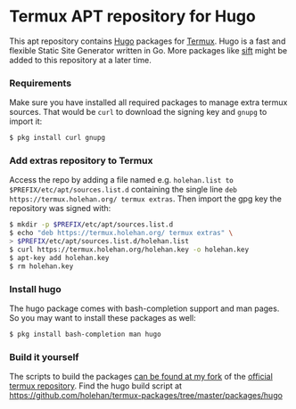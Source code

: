 # Termux APT repository for Hugo

This apt repository contains [Hugo](https://gohugo.io/) packages for [Termux](https://termux.com/). Hugo is a fast and flexible Static Site Generator written in Go. More packages like [sift](https://github.com/svent/sift) might be added to this repository at a later time.

### Requirements

Make sure you have installed all required packages to manage extra termux sources. That would be `curl` to download the signing key and `gnupg` to import it:

```bash
$ pkg install curl gnupg
```
### Add extras repository to Termux

Access the repo by adding a file named e.g. `holehan.list to` `$PREFIX/etc/apt/sources.list.d` containing the single line
`deb https://termux.holehan.org/ termux extras`. Then import the gpg key the repository was signed with:

```bash
$ mkdir -p $PREFIX/etc/apt/sources.list.d
$ echo "deb https://termux.holehan.org/ termux extras" \
> $PREFIX/etc/apt/sources.list.d/holehan.list
$ curl https://termux.holehan.org/holehan.key -o holehan.key
$ apt-key add holehan.key
$ rm holehan.key
```

### Install hugo

The hugo package comes with bash-completion support and man pages. So you may want to install these packages as well:

```bash
$ pkg install bash-completion man hugo
```

### Build it yourself

The scripts to build the packages [can be found at my fork](https://github.com/holehan/termux-packages) of the [official termux repository](https://github.com/termux/termux-packages). Find the hugo build script at https://github.com/holehan/termux-packages/tree/master/packages/hugo
